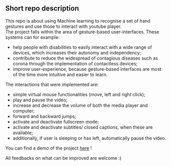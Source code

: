 ## Short repo description  
This repo is about using Machine learning to recognise a set of hand gestures and use those to interact with youtube player.  
The project falls within the area of gesture-based user-interfaces. These systems can for example:  
* help people with disabilities to easily interact with a wide range of devices, which increases their autonomy and independency;
* contribute to reduce the widespread of contagious diseases such as corona through the implementation of contactless devices;
* improve user-experience, because gesture-based interfaces are most of the time more intuitive and easier to learn.  

The interactions that were implemented are:  
* simple virtual mouse functionalities (move, left and right click);
* play and pause the video;
* increase and decrease the volume of both the media player and computer;
* forward and backward jumps;
* activate and deactivate fullscreen mode;
* activate and deactivate subtitles/ closed captions, when these are available;
* additionally, if user is sleeping or has left, automatically pause the video.  

You can find a demo of the project [here](https://youtu.be/gHVrGI3632s) !

All feedbacks on what can be improved are welcome :)  
